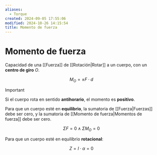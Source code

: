 ```yaml
---
aliases:
  - Torque
created: 2024-09-05 17:55:06
modified: 2024-10-26 14:15:54
title: Momento de fuerza
---
```


# Momento de fuerza

Capacidad de una [[Fuerza]] de [[Rotación|Rotar]] a un cuerpo, con un **centro de giro** $O$.

$$
M_O = \pm F \cdot d
$$

> [!important]
> Si el cuerpo rota en sentido **antihorario**, el momento es **positivo**.

Para que un cuerpo esté en **equilibrio**, la sumatoria de [[Fuerza|Fuerzas]] debe ser cero, y la sumatoria de [[Momento de fuerza|Momentos de fuerza]] debe ser cero.

$$
\Sigma F = 0
\wedge
\Sigma M_O = 0
$$

Para que un cuerpo esté en equilibrio **rotacional**:

$$
Z = I \cdot \alpha = 0
$$
